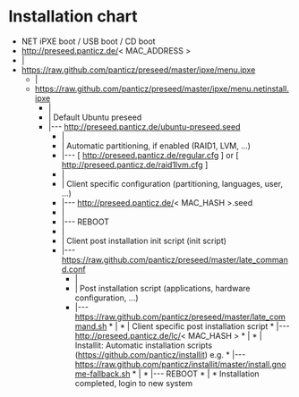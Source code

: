 Installation chart
=======

* NET iPXE boot / USB boot / CD boot
* http://preseed.panticz.de/< MAC_ADDRESS >
* |
* https://raw.github.com/panticz/preseed/master/ipxe/menu.ipxe
   * |
   * https://raw.github.com/panticz/preseed/master/ipxe/menu.netinstall.ipxe
      * |
      * | Default Ubuntu preseed
      * |--- http://preseed.panticz.de/ubuntu-preseed.seed
         * |
         * | Automatic partitioning, if enabled (RAID1, LVM, ...)
         * |--- [ http://preseed.panticz.de/regular.cfg ] or [ http://preseed.panticz.de/raid1lvm.cfg ]
         * |
         * | Client specific configuration (partitioning, languages, user, ...)
         * |--- http://preseed.panticz.de/< MAC_HASH >.seed
         * |
         * |--- REBOOT
         * |
         * | Client post installation init script (init script)
         * |--- https://raw.github.com/panticz/preseed/master/late_command.conf
            * |
            * | Post installation script (applications, hardware configuration, ...)
            * |--- https://raw.github.com/panticz/preseed/master/late_command.sh
                  * |
                  * | Client specific post installation script
                  * |--- http://preseed.panticz.de/lc/< MAC_HASH >
                     * |
                     * | Installit: Automatic installation scripts (https://github.com/panticz/installit) e.g.
                     * |--- https://raw.github.com/panticz/installit/master/install.gnome-fallback.sh
                     * |
                     * |--- REBOOT
                     * |
                     * Installation completed, login to new system

